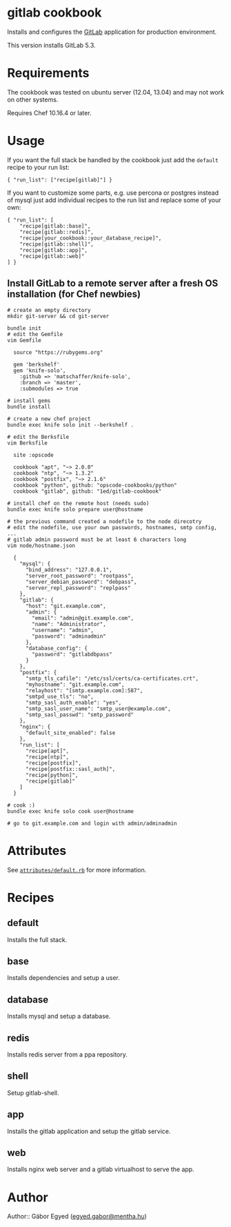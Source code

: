 # gitlab cookbook

Installs and configures the [GitLab](https://github.com/gitlabhq/gitlabhq)
application for production environment.

This version installs GitLab 5.3.

# Requirements

The cookbook was tested on ubuntu server (12.04, 13.04) and may not work on other systems.

Requires Chef 10.16.4 or later.


# Usage

If you want the full stack be handled by the cookbook just add the `default`
recipe to your run list:

    { "run_list": ["recipe[gitlab]"] }

If you want to customize some parts, e.g. use percona or postgres instead of mysql
just add individual recipes to the run list and replace some of your own:

    { "run_list": [
        "recipe[gitlab::base]",
        "recipe[gitlab::redis]",
        "recipe[your_cookbook::your_database_recipe]",
        "recipe[gitlab::shell]",
        "recipe[gitlab::app]",
        "recipe[gitlab::web]"
    ] }

## Install GitLab to a remote server after a fresh OS installation (for Chef newbies)

    # create an empty directory
    mkdir git-server && cd git-server

    bundle init
    # edit the Gemfile
    vim Gemfile

      source "https://rubygems.org"

      gem 'berkshelf'
      gem 'knife-solo',
        :github => 'matschaffer/knife-solo',
        :branch => 'master',
        :submodules => true

    # install gems
    bundle install

    # create a new chef project
    bundle exec knife solo init --berkshelf .

    # edit the Berksfile
    vim Berksfile

      site :opscode

      cookbook "apt", "~> 2.0.0"
      cookbook "ntp", "~> 1.3.2"
      cookbook "postfix", "~> 2.1.6"
      cookbook "python", github: "opscode-cookbooks/python"
      cookbook "gitlab", github: "1ed/gitlab-cookbook"

    # install chef on the remote host (needs sudo)
    bundle exec knife solo prepare user@hostname

    # the previous command created a nodefile to the node direcotry
    # edit the nodefile, use your own passwords, hostnames, smtp config, ...
    # gitlab admin password must be at least 6 characters long
    vim node/hostname.json

      {
        "mysql": {
          "bind_address": "127.0.0.1",
          "server_root_password": "rootpass",
          "server_debian_password": "debpass",
          "server_repl_password": "replpass"
        },
        "gitlab": {
          "host": "git.example.com",
          "admin": {
            "email": "admin@git.example.com",
            "name": "Administrator",
            "username": "admin",
            "password": "adminadmin"
          },
          "database_config": {
            "password": "gitlabdbpass"
          }
        },
        "postfix": {
          "smtp_tls_cafile": "/etc/ssl/certs/ca-certificates.crt",
          "myhostname": "git.example.com",
          "relayhost": "[smtp.example.com]:587",
          "smtpd_use_tls": "no",
          "smtp_sasl_auth_enable": "yes",
          "smtp_sasl_user_name": "smtp_user@example.com",
          "smtp_sasl_passwd": "smtp_password"
        },
        "nginx": {
          "default_site_enabled": false
        },
        "run_list": [
          "recipe[apt]",
          "recipe[ntp]",
          "recipe[postfix]",
          "recipe[postfix::sasl_auth]",
          "recipe[python]",
          "recipe[gitlab]"
        ]
      }

    # cook :)
    bundle exec knife solo cook user@hostname

    # go to git.example.com and login with admin/adminadmin

# Attributes

See [`attributes/default.rb`](attributes/default.rb) for more information.


# Recipes

## default

Installs the full stack.

## base

Installs dependencies and setup a user.

## database

Installs mysql and setup a database.

## redis

Installs redis server from a ppa repository.

## shell

Setup gitlab-shell.

## app

Installs the gitlab application and setup the gitlab service.

## web

Installs nginx web server and a gitlab virtualhost to serve the app.


# Author

Author:: Gábor Egyed (<egyed.gabor@mentha.hu>)

